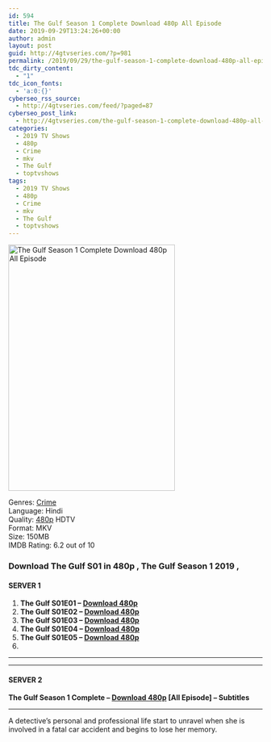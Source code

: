 ```yaml
---
id: 594
title: The Gulf Season 1 Complete Download 480p All Episode
date: 2019-09-29T13:24:26+00:00
author: admin
layout: post
guid: http://4gtvseries.com/?p=981
permalink: /2019/09/29/the-gulf-season-1-complete-download-480p-all-episode-2/
tdc_dirty_content:
  - "1"
tdc_icon_fonts:
  - 'a:0:{}'
cyberseo_rss_source:
  - http://4gtvseries.com/feed/?paged=87
cyberseo_post_link:
  - http://4gtvseries.com/the-gulf-season-1-complete-download-480p-all-episode/
categories:
  - 2019 TV Shows
  - 480p
  - Crime
  - mkv
  - The Gulf
  - toptvshows
tags:
  - 2019 TV Shows
  - 480p
  - Crime
  - mkv
  - The Gulf
  - toptvshows
---
```

<img loading="lazy" class="aligncenter" src="https://3.bp.blogspot.com/-uZLEfn6WxP8/XZCvX8WdzVI/AAAAAAAAAFc/IXy14eELHO4Ur6Lp0q1628x08OqtV34YwCK4BGAYYCw/s1600/The%2BGulf%2BSeason%2B1.jpg" alt="The Gulf Season 1 Complete Download 480p All Episode" width="330" height="488" />

Genres: <a href="http://4gtvseries.com/tag/crime/" data-wpel-link="internal">Crime</a>  
Language: Hindi  
Quality:&nbsp;<a href="http://4gtvseries.com/tag/480p/" data-wpel-link="internal">480p</a> HDTV  
Format: MKV  
Size: 150MB  
IMDB Rating: 6.2 out of 10

### **Download The Gulf S01 in 480p , The Gulf Season 1 2019 ,&nbsp;**

#### <span><strong>SERVER 1</strong></span>

  1. **The Gulf S01E01 – <a href="http://slink.dl480p.xyz/FoAuh8" data-wpel-link="external" target="_blank" rel="nofollow external noopener noreferrer" class="wpel-icon-left"><i class="wpel-icon fa fa-download" aria-hidden="true"></i>Download 480p</a>**
  2. **The Gulf S01E02 – <a href="http://slink.dl480p.xyz/rSPvM7L" data-wpel-link="external" target="_blank" rel="nofollow external noopener noreferrer" class="wpel-icon-left"><i class="wpel-icon fa fa-download" aria-hidden="true"></i>Download 480p</a>**
  3. **The Gulf S01E03 – <a href="http://slink.dl480p.xyz/gYH7G" data-wpel-link="external" target="_blank" rel="nofollow external noopener noreferrer" class="wpel-icon-left"><i class="wpel-icon fa fa-download" aria-hidden="true"></i>Download 480p</a>**
  4. **The Gulf S01E04 – <a href="http://slink.dl480p.xyz/A00Qhyxz" data-wpel-link="external" target="_blank" rel="nofollow external noopener noreferrer" class="wpel-icon-left"><i class="wpel-icon fa fa-download" aria-hidden="true"></i>Download 480p</a>**
  5. **The Gulf S01E05 – <a href="http://slink.dl480p.xyz/1n0M21Hq" data-wpel-link="external" target="_blank" rel="nofollow external noopener noreferrer" class="wpel-icon-left"><i class="wpel-icon fa fa-download" aria-hidden="true"></i>Download 480p</a>**
  6. 

* * *

* * *

#### <span><strong>SERVER 2</strong></span>

**The Gulf Season 1 Complete – <a href="http://dl480p.xyz/772/" data-wpel-link="external" target="_blank" rel="nofollow external noopener noreferrer" class="wpel-icon-left"><i class="wpel-icon fa fa-download" aria-hidden="true"></i>Download 480p</a> [All Episode] – Subtitles**

* * *

A detective’s personal and professional life start to unravel when she is involved in a fatal car accident and begins to lose her memory.

<div align="center">
</div>